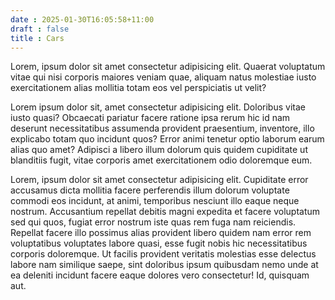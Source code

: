 ```yaml
---
date : 2025-01-30T16:05:58+11:00
draft : false
title : Cars
---
```

Lorem, ipsum dolor sit amet consectetur adipisicing elit. Quaerat voluptatum vitae qui nisi corporis maiores veniam quae, aliquam natus molestiae iusto exercitationem alias mollitia totam eos vel perspiciatis ut velit?

Lorem ipsum dolor sit, amet consectetur adipisicing elit. Doloribus vitae iusto quasi? Obcaecati pariatur facere ratione ipsa rerum hic id nam deserunt necessitatibus assumenda provident praesentium, inventore, illo explicabo totam quo incidunt quos? Error animi tenetur optio laborum earum alias quo amet? Adipisci a libero illum dolorum quis quidem cupiditate ut blanditiis fugit, vitae corporis amet exercitationem odio doloremque eum.

Lorem, ipsum dolor sit amet consectetur adipisicing elit. Cupiditate error accusamus dicta mollitia facere perferendis illum dolorum voluptate commodi eos incidunt, at animi, temporibus nesciunt illo eaque neque nostrum. Accusantium repellat debitis magni expedita et facere voluptatum sed qui quos, fugiat error nostrum iste quas rem fuga nam reiciendis. Repellat facere illo possimus alias provident libero quidem nam error rem voluptatibus voluptates labore quasi, esse fugit nobis hic necessitatibus corporis doloremque. Ut facilis provident veritatis molestias esse delectus labore nam similique saepe, sint doloribus ipsum quibusdam nemo unde at ea deleniti incidunt facere eaque dolores vero consectetur! Id, quisquam aut.